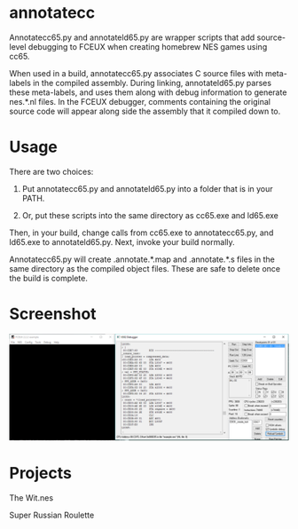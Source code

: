 # annotatecc

Annotatecc65.py and annotateld65.py are wrapper scripts that add source-level debugging to FCEUX when creating homebrew NES games using cc65.

When used in a build, annotatecc65.py associates C source files with meta-labels in the compiled assembly. During linking, annotateld65.py parses these meta-labels, and uses them along with debug information to generate nes.*.nl files. In the FCEUX debugger, comments containing the original source code will appear along side the assembly that it compiled down to.

# Usage

There are two choices:

1) Put annotatecc65.py and annotateld65.py into a folder that is in your PATH.

2) Or, put these scripts into the same directory as cc65.exe and ld65.exe

Then, in your build, change calls from cc65.exe to annotatecc65.py, and ld65.exe to annotateld65.py. Next, invoke your build normally.

Annotatecc65.py will create .annotate.\*.map and .annotate.\*.s files in the same directory as the compiled object files. These are safe to delete once the build is complete.

# Screenshot

![Source-level debugging in FCEUX](/screenshot/annotatecc.png?raw=true)

# Projects

The Wit.nes

Super Russian Roulette
